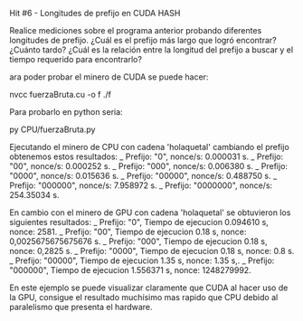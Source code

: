Hit #6 - Longitudes de prefijo en CUDA HASH

Realice mediciones sobre el programa anterior probando diferentes longitudes de prefijo. ¿Cuál es el prefijo más largo que logró encontrar? ¿Cuánto tardo? ¿Cuál es la relación entre la longitud del prefijo a buscar y el tiempo requerido para encontrarlo?

ara poder probar el minero de CUDA se puede hacer:

nvcc fuerzaBruta.cu -o f
./f <hash previo> <cadena> <rango maximo de numeros>


Para probarlo en python seria:

py CPU/fuerzaBruta.py

Ejecutando el minero de CPU con cadena 'holaquetal' cambiando el prefijo obtenemos estos resultados:
_ Prefijo: "0", nonce/s: 0.000031 s.
_ Prefijo: "00", nonce/s:  0.000252 s.
_ Prefijo: "000", nonce/s: 0.006380 s.
_ Prefijo: "0000", nonce/s: 0.015636 s.
_ Prefijo: "00000", nonce/s: 0.488750 s.
_ Prefijo: "000000", nonce/s: 7.958972 s.
_ Prefijo: "0000000", nonce/s: 254.35034 s.

En cambio con el minero de GPU con cadena 'holaquetal' se obtuvieron los siguientes resultados:
_ Prefijo: "0", Tiempo de ejecucion 0.094610 s, nonce: 2581.
_ Prefijo: "00", Tiempo de ejecucion 0.18 s, nonce: 0,0025675675675676 s.
_ Prefijo: "000", Tiempo de ejecucion 0.18 s, nonce: 0,2825 s.
_ Prefijo: "0000", Tiempo de ejecucion 0.18 s, nonce: 0.8 s.
_ Prefijo: "00000", Tiempo de ejecucion 1.35 s, nonce: 1.35 s,.
_ Prefijo: "000000", Tiempo de ejecucion 1.556371 s, nonce: 1248279992.

En este ejemplo se puede visualizar claramente que CUDA al hacer uso de la GPU, consigue el resultado muchísimo mas rapido que CPU debido al paralelismo que presenta el hardware.